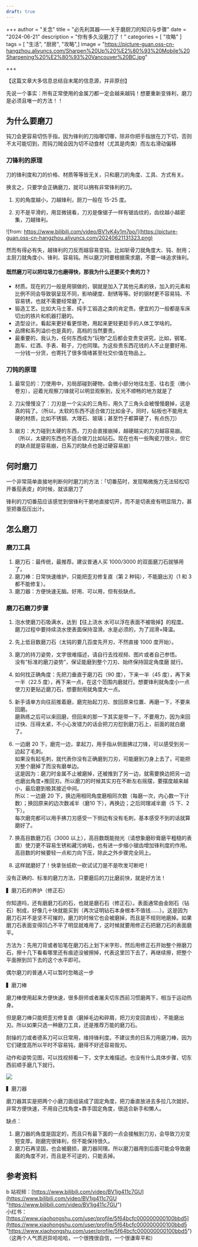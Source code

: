 ```yaml
---
draft: true
---
```

+++
author = "关念"
title = "必先利其器——关于磨厨刀的知识与步骤"
date = "2024-06-21"
description = "你有多久没磨刀了！"
categories = [
    "攻略"
]
tags = [
    "生活",
	"厨房",
    "攻略",]
image = "https://picture-guan.oss-cn-hangzhou.aliyuncs.com/Sharpen%20Up%20%E2%80%93%20Mobile%20Sharpening%20%E2%80%93%20Vancouver%20BC.jpg"

+++


【这篇文章大多信息总结自末尾的信息源，并非原创】

先说一个事实：所有正常使用的金属刀都一定会越来越钝！想要重新变锋利，磨刀是必须且唯一的方法！！
## 为什么要磨刀


钝刀会更容易切伤手指，因为锋利的刀指哪切哪，除非你把手指放在刀下切，否则不太可能切到，而钝刀贼会因为切不动食材（尤其是肉类）而左右滑动偏移


### 刀锋利的原理

刀的锋利度和刀的价格、材质等等皆无关，只和磨刀的角度、工具、方式有关。

换言之，只要学会正确磨刀，就可以拥有非常锋利的刀。

1. 刃的角度越小，刀越锋利，厨刀一般在 15-25 度。

2. 刃不是平滑的，用显微镜看，刀刃是像锯子一样有锯齿纹的，齿纹越小越密集，刀越锋利。

![from: https://www.bilibili.com/video/BV1vK4y1m7po/](https://picture-guan.oss-cn-hangzhou.aliyuncs.com/20240621131323.png)


然而有得必有失，越锋利的刀反而越容易变钝。比如斩骨刀就角度大、钝、耐用；主厨刀就角度小、锋利、容易钝。所以磨刀时要根据需求磨，不要一味追求锋利。

#### 既然磨刀可以把垃圾刀也磨得快，那我为什么还要买个贵的刀？

- 材质。现在的刀一般是用钢做的，钢就是加入了其他元素的铁，加入的元素和比例不同会导致钢呈现不同，影响硬度、耐锈等等。好的钢材更不容易钝、不容易锈，也就不需要经常磨了。  
- 锻造工艺。比如大马士革、纯手工锻造之类的肯定贵。便宜的刀一般都是车床切出的铁片和机器打磨的。  
- 造型设计。看起来更好看更惊艳，用起来更轻更趁手的人体工学啥的。  
- 品牌和系列溢价也是真的，高档的当然要贵。  
- 最重要的，我认为，任何东西成为“玩物”之后都会变贵变讲究，比如，钢笔、跑车、红酒、手表、鞋子，刀也同理。为这些贵东西花钱的人不止是要好用、一分钱一分货，也寄托了很多情绪甚至社交价值在物品上。
### 刀钝的原理

1. 最常见的：刀使用中，刃局部碰到硬物，会微小部分地往左歪、往右歪（微小卷刃），迎着光观察刀锋就可以明显观察到，反光不顺畅的地方就是了  
   
2. 刀尖慢慢没了：刀刃是一个尖尖的三角形，用久了三角头会被慢慢磨掉，这是真的钝了。（所以，太软的东西不适合做刀比如金子。同时，砧板也不能用太硬的材质，比如不锈钢、大理石、玻璃；甚至竹子都算硬了，有点伤刀）  
   
3. 崩刃：大力碰到太硬的东西，刀刃会直接崩掉，越硬越尖的刀刃越容易崩。（所以，太硬的东西也不适合做刀比如钻石。现在也有一些陶瓷刀很火，但它的缺点就是容易崩，日系刀的缺点也是过硬容易崩）
## 何时磨刀



一个非常简单直接地判断何时磨刀的方法：「切番茄时，发现略微施力无法轻松切开番茄表皮」的时候，就该磨刀了

锋利的刀切番茄应该感觉到很锋利干脆地直接切开，而不是切表皮有明显阻力，甚至把番茄压出汁。

## 怎么磨刀

### 磨刀工具

1. 磨刀石：最传统，最推荐。建议普通人买 1000/3000 的双面磨刀石就够用了。  
2. 磨刀棒：日常快速维护，只能把歪刃修复直（第 2 种钝），不能磨出刃（1 和 3 都不能修复）。  
3. 磨刀器：方便快速无脑。好用、可以用，但有些缺点。

### 磨刀石磨刀步骤

1. 泡水使磨刀石吸满水，达到【往上浇水 水可以浮在表面不被吸掉】的程度。  
磨刀过程中要持续浇水使表面保持湿滑。水是必须的，为了润滑+降温。

2. 先上低目数磨刀石（太钝的要几百度先开刃，不然直接 1000 度开始）。

3. 磨刀的持刀姿势，文字很难描述，请自行去找视频、图片或者自己参悟。  
没有“标准的磨刀姿势”，保证能磨到整个刀刃、始终保持固定角度磨 就行。

4. 如何找正确角度：先把刀垂直于磨刀石（90 度），下来一半（45 度），再下来一半（22.5 度），再下来一点，在这个范围内磨就行。想要锋利就角度小一点使刀刃更贴近磨刀石，想要耐用就角度大一点。

5. 新手请单方向往前推着磨，磨完抬起刀刃、放回原来位置、再磨一下，不要来回磨。  
磨熟练之后可以来回磨，但回来的那一下其实是带一下，不要用力，因为来回过快、压得太紧，不小心发错力的话会把刀刃怼到磨刀石上，前面的就白磨了。

6. 一边磨 20 下，磨完一边，拿起刀，用手指从侧面拂过刀锋，可以感受到另一边起了毛刺。  
如果没有起毛刺，就代表你没有正确磨到刀刃，可能磨到刀身上去了，可能把刃整个磨掉了而没有磨单边。  
这是因为：磨刀时金属不止被磨掉，还被推到了另一边，就需要换边把另一边也磨出角度+推回刃。所以磨刀的时候其实刃在不断左右摇摆，要摆度越来越小，最后磨到极其接近中间。  
所以：一边磨 20 下，换边用相同角度磨相同次数（每磨一次，内心数一下计数）；换回原来的边次数减半（磨10 下），再换边；之后同理减半磨（5 下、2 下）。  
每次磨完都可以用手拂刀刃感受一下侧边有没有毛刺，基本感受不到的话就算磨好了。

8. 换高目数磨刀石（3000 以上），高目数既能抛光（请想象磨砂膏磨平粗糙的表面）使刀更不容易生锈和藏污纳垢，也有进一步缩小锯齿增加锋利度的作用。  
高目数的时候要轻一点和力向下压，除此之外步骤完全同上。

9. 这样就磨好了！快拿张纸砍一砍试试刀是不是吹发可断吧！  


没有正确的、标准的磨刀方法，只要磨后的刀比磨前快，就是好方法！



▍磨刀石的养护（修正石）

你知道吗，还有磨磨刀石的石，也就是磨石石（修正石）。表面通常由金刚石（钻石）制成，好像几十块就能买到（再次证明钻石本身根本不值钱……）。这是因为磨刀石并不是坚不可摧的，磨刀的时候它也会被磨掉，而且是不规则地磨掉。如果磨刀石表面变得凹凸不平了明显就难用了，这时候就要用修正石把磨刀石的表面磨平。

方法为：先用刀背或者铅笔在磨刀石上划下米字形，然后用修正石开始整个擦磨刀石，擦十几下看看哪里还有痕迹没被擦掉，代表这里凹下去了，再继续擦，把整个平面擦到凹下去的这个水平即可。

偶尔磨刀的普通人可以暂时忽略这一步

▍磨刀棒

磨刀棒使用起来方便快速，很多厨师或者屠夫切东西前习惯磨两下，相当于运动热身。

但是磨刀棒只能把歪刃修复直（磨掉毛边和碎屑，把刀刃变回直线），不能磨出刃。所以如果只选一种磨刀工具，还是推荐万能的磨刀石。

耐操的刀或者德系刀可以日常用，维持锋利度。不建议贵的日系刀用磨刀棒，因为它们硬度高所以平时不容易钝，磨得不好还容易毁刃。

动作和姿势见图，可以找视频看一下，文字太难描述。也没有什么具体步骤，切东西前顺手磨几下就行。

![](https://picture-guan.oss-cn-hangzhou.aliyuncs.com/20240621133133.png)

▍磨刀器

磨刀器其实是把两个小磨刀面组装成了固定角度，把刀垂直放进去多拉几次就好。非常方便快速，不用自己找角度+靠手固定角度，很适合新手和懒人。

缺点：  
1. 磨刀器的角度是固定的，而且只有最下面的一点会接触到刀刃，会导致刀刃变短变厚。刚磨完很锋利，但不能保持很久。  
2. 磨刀石再坚固，也会被磨损，磨刀器同理。所以磨刀器用到后面可能会导致磨面的角度不对，而且是不可逆的，只能丢掉。

## 参考资料

b 站视频：[https://www.bilibili.com/video/BV1jg411c7GU](https://www.bilibili.com/video/BV1jg411c7GU "https://www.bilibili.com/video/BV1jg411c7GU")  
小红书：[https://www.xiaohongshu.com/user/profile/5f64bcfc000000000100bbd5](https://www.xiaohongshu.com/user/profile/5f64bcfc000000000100bbd5 "https://www.xiaohongshu.com/user/profile/5f64bcfc000000000100bbd5")  
（这两个人气质迥异哈哈哈，一个很拽很自信，一个很谦卑平和）